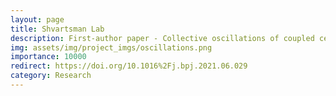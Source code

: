 ```yaml
---
layout: page
title: Shvartsman Lab
description: First-author paper - Collective oscillations of coupled cell cycles
img: assets/img/project_imgs/oscillations.png
importance: 10000
redirect: https://doi.org/10.1016%2Fj.bpj.2021.06.029
category: Research
---
```

